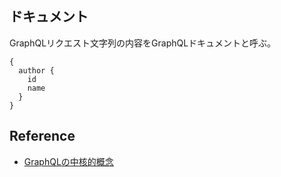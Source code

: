 ## ドキュメント

GraphQLリクエスト文字列の内容をGraphQLドキュメントと呼ぶ。

```gql
{
  author {
    id
    name
  }
}
```

## Reference

- [GraphQLの中核的概念](https://hasura.io/learn/ja/graphql/intro-graphql/core-concepts/)
